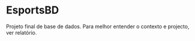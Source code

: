 # EsportsBD

Projeto final de base de dados.
Para melhor entender o contexto e projecto, ver relatório.

